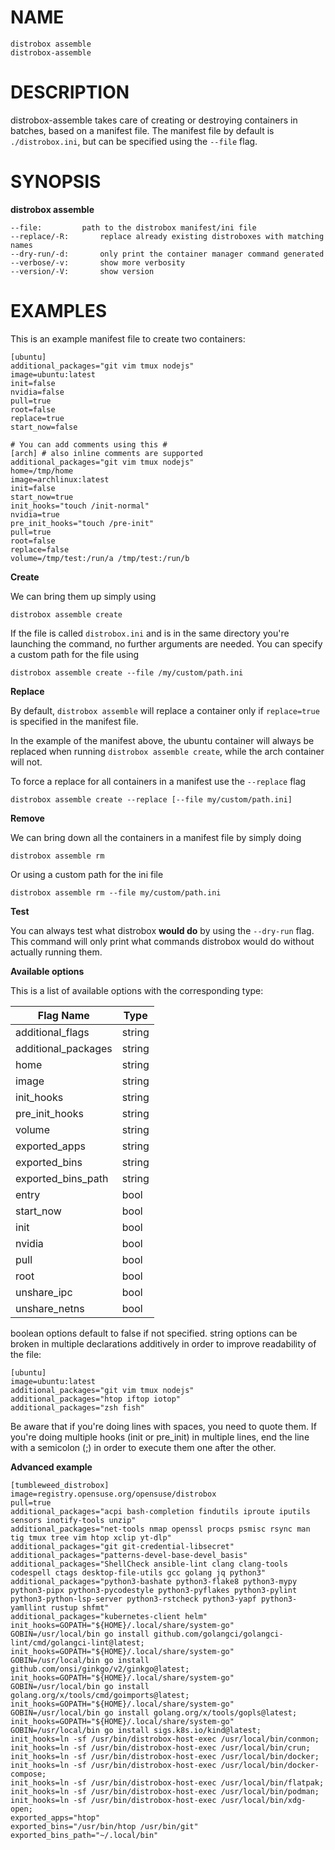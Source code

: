 <!-- markdownlint-disable MD010 MD036 -->
# NAME

	distrobox assemble
	distrobox-assemble

# DESCRIPTION

distrobox-assemble takes care of creating or destroying containers in batches,
based on a manifest file.
The manifest file by default is `./distrobox.ini`, but can be specified using the
`--file` flag.

# SYNOPSIS

**distrobox assemble**

	--file:			path to the distrobox manifest/ini file
	--replace/-R:		replace already existing distroboxes with matching names
	--dry-run/-d:		only print the container manager command generated
	--verbose/-v:		show more verbosity
	--version/-V:		show version

# EXAMPLES

This is an example manifest file to create two containers:

	[ubuntu]
	additional_packages="git vim tmux nodejs"
	image=ubuntu:latest
	init=false
	nvidia=false
	pull=true
	root=false
	replace=true
	start_now=false

	# You can add comments using this #
	[arch] # also inline comments are supported
	additional_packages="git vim tmux nodejs"
	home=/tmp/home
	image=archlinux:latest
	init=false
	start_now=true
	init_hooks="touch /init-normal"
	nvidia=true
	pre_init_hooks="touch /pre-init"
	pull=true
	root=false
	replace=false
	volume=/tmp/test:/run/a /tmp/test:/run/b

**Create**

We can bring them up simply using

	distrobox assemble create

If the file is called `distrobox.ini` and is in the same directory you're launching
the command, no further arguments are needed.
You can specify a custom path for the file using

	distrobox assemble create --file /my/custom/path.ini

**Replace**

By default, `distrobox assemble` will replace a container only if `replace=true`
is specified in the manifest file.

In the example of the manifest above, the ubuntu container will always be replaced
when running `distrobox assemble create`, while the arch container will not.

To force a replace for all containers in a manifest use the `--replace` flag

	distrobox assemble create --replace [--file my/custom/path.ini]

**Remove**

We can bring down all the containers in a manifest file by simply doing

	distrobox assemble rm

Or using a custom path for the ini file

	distrobox assemble rm --file my/custom/path.ini

**Test**

You can always test what distrobox **would do** by using the `--dry-run` flag.
This command will only print what commands distrobox would do without actually
running them.

**Available options**

This is a list of available options with the corresponding type:

| Flag Name | Type |
| - | - |
| additional_flags | string
| additional_packages | string
| home | string
| image | string
| init_hooks | string
| pre_init_hooks | string
| volume | string
| exported_apps | string
| exported_bins | string
| exported_bins_path | string
| entry | bool
| start_now | bool
| init | bool
| nvidia | bool
| pull | bool
| root | bool
| unshare_ipc | bool
| unshare_netns | bool

boolean options default to false if not specified.
string options can be broken in multiple declarations additively in order to improve
readability of the file:

	[ubuntu]
	image=ubuntu:latest
	additional_packages="git vim tmux nodejs"
	additional_packages="htop iftop iotop"
	additional_packages="zsh fish"

Be aware that if you're doing lines with spaces, you need to quote them.
If you're doing multiple hooks (init or pre_init) in multiple lines, end the line with a semicolon (;)
in order to execute them one after the other.

**Advanced example**

	[tumbleweed_distrobox]
	image=registry.opensuse.org/opensuse/distrobox
	pull=true
	additional_packages="acpi bash-completion findutils iproute iputils sensors inotify-tools unzip"
	additional_packages="net-tools nmap openssl procps psmisc rsync man tig tmux tree vim htop xclip yt-dlp"
	additional_packages="git git-credential-libsecret"
	additional_packages="patterns-devel-base-devel_basis"
	additional_packages="ShellCheck ansible-lint clang clang-tools codespell ctags desktop-file-utils gcc golang jq python3"
	additional_packages="python3-bashate python3-flake8 python3-mypy python3-pipx python3-pycodestyle python3-pyflakes python3-pylint python3-python-lsp-server python3-rstcheck python3-yapf python3-yamllint rustup shfmt"
	additional_packages="kubernetes-client helm"
	init_hooks=GOPATH="${HOME}/.local/share/system-go" GOBIN=/usr/local/bin go install github.com/golangci/golangci-lint/cmd/golangci-lint@latest;
	init_hooks=GOPATH="${HOME}/.local/share/system-go" GOBIN=/usr/local/bin go install github.com/onsi/ginkgo/v2/ginkgo@latest;
	init_hooks=GOPATH="${HOME}/.local/share/system-go" GOBIN=/usr/local/bin go install golang.org/x/tools/cmd/goimports@latest;
	init_hooks=GOPATH="${HOME}/.local/share/system-go" GOBIN=/usr/local/bin go install golang.org/x/tools/gopls@latest;
	init_hooks=GOPATH="${HOME}/.local/share/system-go" GOBIN=/usr/local/bin go install sigs.k8s.io/kind@latest;
	init_hooks=ln -sf /usr/bin/distrobox-host-exec /usr/local/bin/conmon;
	init_hooks=ln -sf /usr/bin/distrobox-host-exec /usr/local/bin/crun;
	init_hooks=ln -sf /usr/bin/distrobox-host-exec /usr/local/bin/docker;
	init_hooks=ln -sf /usr/bin/distrobox-host-exec /usr/local/bin/docker-compose;
	init_hooks=ln -sf /usr/bin/distrobox-host-exec /usr/local/bin/flatpak;
	init_hooks=ln -sf /usr/bin/distrobox-host-exec /usr/local/bin/podman;
	init_hooks=ln -sf /usr/bin/distrobox-host-exec /usr/local/bin/xdg-open;
	exported_apps="htop"
	exported_bins="/usr/bin/htop /usr/bin/git"
	exported_bins_path="~/.local/bin"
